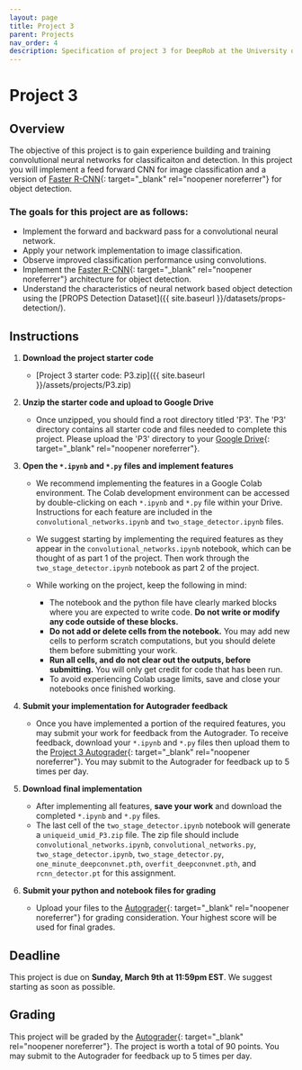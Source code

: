 ```yaml
---
layout: page
title: Project 3
parent: Projects
nav_order: 4
description: Specification of project 3 for DeepRob at the University of Michigan.
---
```

 
# Project 3

## Overview
The objective of this project is to gain experience building and training convolutional neural networks for classificaiton and detection. In this project you will implement a feed forward CNN for image classification and a version of [Faster R-CNN](https://arxiv.org/abs/1506.01497){: target="_blank" rel="noopener noreferrer"} for object detection.

### The goals for this project are as follows:
 - Implement the forward and backward pass for a convolutional neural network.
 - Apply your network implementation to image classification.
 - Observe improved classification performance using convolutions.
 - Implement the [Faster R-CNN](https://arxiv.org/abs/1506.01497){: target="_blank" rel="noopener noreferrer"} architecture for object detection.
 - Understand the characteristics of neural network based object detection using the [PROPS Detection Dataset]({{ site.baseurl }}/datasets/props-detection/).



## Instructions

1. <b>Download the project starter code</b>
    - [Project 3 starter code: P3.zip]({{ site.baseurl }}/assets/projects/P3.zip)

2. <b>Unzip the starter code and upload to Google Drive</b>
    - Once unzipped, you should find a root directory titled 'P3'. The 'P3' directory contains all starter code and files needed to complete this project. Please upload the 'P3' directory to your [Google Drive](https://drive.google.com/){: target="_blank" rel="noopener noreferrer"}.

3. <b>Open the `*.ipynb` and `*.py` files and implement features</b>
    - We recommend implementing the features in a Google Colab environment. The Colab development environment can be accessed by double-clicking on each `*.ipynb` and `*.py` file within your Drive. Instructions for each feature are included in the `convolutional_networks.ipynb` and `two_stage_detector.ipynb` files.

    - We suggest starting by implementing the required features as they appear in the `convolutional_networks.ipynb` notebook, which can be thought of as part 1 of the project. Then work through the `two_stage_detector.ipynb` notebook as part 2 of the project.

    - While working on the project, keep the following in mind:

        - The notebook and the python file have clearly marked blocks where you are expected to write code. <b>Do not write or modify any code outside of these blocks.</b>
        - <b>Do not add or delete cells from the notebook.</b> You may add new cells to perform scratch computations, but you should delete them before submitting your work.
        - <b>Run all cells, and do not clear out the outputs, before submitting.</b> You will only get credit for code that has been run.
        - To avoid experiencing Colab usage limits, save and close your notebooks once finished working.

4. <b>Submit your implementation for Autograder feedback</b>
	- Once you have implemented a portion of the required features, you may submit your work for feedback from the Autograder. To receive feedback, download your `*.ipynb` and `*.py` files then upload them to the [Project 3 Autograder](https://autograder.io/web/project/2892){: target="_blank" rel="noopener noreferrer"}. You may submit to the Autograder for feedback up to 5 times per day.

5. <b>Download final implementation</b>
    - After implementing all features, <b>save your work</b> and download the completed `*.ipynb` and `*.py` files. 
    - The last cell of the `two_stage_detector.ipynb` notebook will generate a `uniqueid_umid_P3.zip` file. The zip file should include `convolutional_networks.ipynb`, `convolutional_networks.py`, `two_stage_detector.ipynb`, `two_stage_detector.py`, `one_minute_deepconvnet.pth`, `overfit_deepconvnet.pth`, and `rcnn_detector.pt` for this assignment.

6. <b>Submit your python and notebook files for grading</b>
    - Upload your files to the [Autograder](https://autograder.io/web/project/2892){: target="_blank" rel="noopener noreferrer"} for grading consideration. Your highest score will be used for final grades.

## Deadline

This project is due on <b>Sunday, March 9th at 11:59pm EST</b>. We suggest starting as soon as possible.

## Grading

This project will be graded by the [Autograder](https://autograder.io/web/project/2892){: target="_blank" rel="noopener noreferrer"}. The project is worth a total of 90 points. You may submit to the Autograder for feedback up to 5 times per day.
